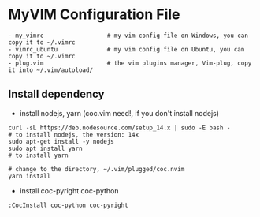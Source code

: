 # MyVIM Configuration File



```
- my_vimrc 					# my vim config file on Windows, you can copy it to ~/.vimrc
- vimrc_ubuntu				# my vim config file on Ubuntu, you can copy it to ~/.vimrc
- plug.vim					# the vim plugins manager, Vim-plug, copy it into ~/.vim/autoload/
```



## Install dependency

- install nodejs, yarn (coc.vim need!, if you don't install nodejs)

```
curl -sL https://deb.nodesource.com/setup_14.x | sudo -E bash -				# to install nodejs, the version: 14x
sudo apt-get install -y nodejs
sudo apt install yarn														# to install yarn

# change to the directory, ~/.vim/plugged/coc.nvim
yarn install

```

- install coc-pyright coc-python

```
:CocInstall coc-python coc-pyright
```

